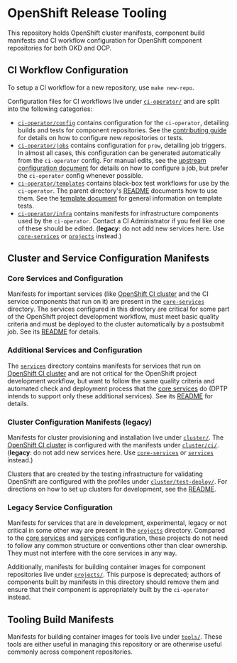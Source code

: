 # OpenShift Release Tooling

This repository holds OpenShift cluster manifests, component build manifests and
CI workflow configuration for OpenShift component repositories for both OKD and
OCP.

## CI Workflow Configuration

To setup a CI workflow for a new repository, use `make new-repo`.

Configuration files for CI workflows live under [`ci-operator/`](./ci-operator/)
and are split into the following categories:

 - [`ci-operator/config`](./ci-operator/config/) contains configuration for the
   `ci-operator`, detailing builds and tests for component repositories. See the
   [contributing guide](./ci-operator/README.md) for details on how to configure
   new repositories or tests.
 - [`ci-operator/jobs`](./ci-operator/jobs/) contains configuration for `prow`,
   detailing job triggers. In almost all cases, this configuration can be
   generated automatically from the `ci-operator` config. For manual edits, see
   the [upstream configuration document](https://github.com/kubernetes/test-infra/blob/master/prow/README.md#how-to-add-new-jobs)
   for details on how to configure a job, but prefer the `ci-operator` config
   whenever possible.
 - [`ci-operator/templates`](./ci-operator/templates/) contains black-box test
   workflows for use by the `ci-operator`. The parent directory's
   [README](./ci-operator#end-to-end-tests) documents how to use them. See the
   [template document](https://github.com/openshift/ci-tools/blob/master/TEMPLATES.md)
   for general information on template tests.
 - [`ci-operator/infra`](./ci-operator/infra/) contains manifests for infrastructure
   components used by the `ci-operator`. Contact a CI Administrator if you feel
   like one of these should be edited. (**legacy**: do not add new services
   here. Use [`core-services`](./core-services) or [`projects`](./projects)
   instead.)

## Cluster and Service Configuration Manifests

### Core Services and Configuration

Manifests for important services (like [OpenShift CI cluster](https://api.ci.openshift.org/)
and the CI service components that run on it) are present in the
[`core-services`](./core-services) directory. The services configured in this
directory are critical for some part of the OpenShift project development
workflow, must meet basic quality criteria and must be deployed to the cluster
automatically by a postsubmit job. See its [README](./core-services/README.md)
for details.

### Additional Services and Configuration

The [`services`](./services) directory contains manifests for services that run
on [OpenShift CI cluster](https://api.ci.openshift.org/) and are not critical
for the OpenShift project development workflow, but want to follow the same
quality criteria and automated check and deployment process that the [core
services](#core-services-and-configuration) do (DPTP intends to support only
these additional services). See its [README](./services/README.md) for details.

### Cluster Configuration Manifests (legacy)

Manifests for cluster provisioning and installation live under [`cluster/`](./cluster/).
The [OpenShift CI cluster](https://api.ci.openshift.org/) is configured with the
manifests under [`cluster/ci/`](./cluster/ci/). (**legacy**: do not add new
services here. Use [`core-services`](./core-services) or
[`services`](./services) instead.)

Clusters that are created by the testing infrastructure for validating OpenShift
are configured with the profiles under [`cluster/test-deploy/`](./cluster/test-deploy/).
For directions on how to set up clusters for development, see the
[README](./cluster/test-deploy/README.md).

### Legacy Service Configuration

Manifests for services that are in development, experimental, legacy or not
critical in some other way are present in the [`projects`](./projects)
directory. Compared to the [core services](#core-services-and-configuration) and
[services](#additional-services-and-configuration) configuration,
these projects do not need to follow any common structure or conventions other
than clear ownership. They must not interfere with the core services in any way.

Additionally, manifests for building container images for component repositories
live under [`projects/`](./projects/). This purpose is deprecated; authors of
components built by manifests in this directory should remove them and ensure
that their component is appropriately built by the `ci-operator` instead.

## Tooling Build Manifests

Manifests for building container images for tools live under [`tools/`](./tools/).
These tools are either useful in managing this repository or are otherwise useful
commonly across component repositories.

